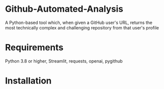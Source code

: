 # Github-Automated-Analysis

A Python-based tool which, when given a GitHub user's URL, returns the most technically complex and challenging repository from that user's profile

# Requirements
Python 3.8 or higher,
Streamlit,
requests,
openai,
pygithub

# Installation
